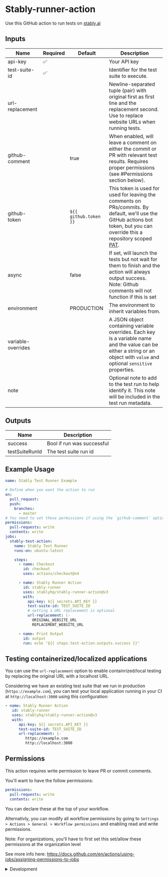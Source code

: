 # Stably-runner-action

Use this GitHub action to run tests on [stably.ai](https://stably.ai)

## Inputs

| **Name**           | **Required** | **Default**           | **Description**                                                                                                                                                                                                                                                                                    |
| ------------------ | ------------ | --------------------- | -------------------------------------------------------------------------------------------------------------------------------------------------------------------------------------------------------------------------------------------------------------------------------------------------- |
| api-key            | ✅           |                       | Your API key                                                                                                                                                                                                                                                                                       |
| test-suite-id      | ✅           |                       | Identifier for the test suite to execute.                                                                                                                                                                                                                                                          |
| url-replacement    |              |                       | Newline-separated tuple (pair) with original first as first line and the replacement second. Use to replace website URLs when running tests.                                                                                                                                                       |
| github-comment     |              | true                  | When enabled, will leave a comment on either the commit or PR with relevant test results. Requires proper permissions (see #Permissions section below).                                                                                                                                            |
| github-token       |              | `${{ github.token }}` | This token is used for used for leaving the comments on PRs/commits. By default, we'll use the GitHub actions bot token, but you can override this a repository scoped [PAT](https://docs.github.com/en/authentication/keeping-your-account-and-data-secure/managing-your-personal-access-tokens). |
| async              |              | false                 | If set, will launch the tests but not wait for them to finish and the action will always output success. Note: Github comments will not function if this is set                                                                                                                                    |
| environment        |              | PRODUCTION            | The environment to inherit variables from.                                                                                                                                                                                                                                                         |
| variable-overrides |              |                       | A JSON object containing variable overrides. Each key is a variable name and the value can be either a string or an object with `value` and optional `sensitive` properties.                                                                                                                       |
| note              |              |                       | Optional note to add to the test run to help identify it. This note will be included in the test run metadata.                                                                                                                                                                               |

## Outputs

| **Name**       | **Description**            |
| -------------- | -------------------------- |
| success        | Bool if run was successful |
| testSuiteRunId | The test suite run id      |

## Example Usage

```yaml
name: Stably Test Runner Example

# Define when you want the action to run
on:
  pull_request:
  push:
    branches:
      - master
# You need to set these permissions if using the `github-comment` option
permissions:
  pull-requests: write
  contents: write
jobs:
  stably-test-action:
    name: Stably Test Runner
    runs-on: ubuntu-latest

    steps:
      - name: Checkout
        id: checkout
        uses: actions/checkout@v4

      - name: Stably Runner Action
        id: stably-runner
        uses: stablyhq/stably-runner-action@v3
        with:
          api-key: ${{ secrets.API_KEY }}
          test-suite-id: TEST_SUITE_ID
          # setting a URL replacement is optional
          url-replacement: |-
            ORIGINAL_WEBSITE_URL
            REPLACEMENT_WEBSITE_URL

      - name: Print Output
        id: output
        run: echo "${{ steps.test-action.outputs.success }}"
```

## Testing containerized/localized applications

You can use the `url-replacement` option to enable containrized/local testing by
replacing the original URL with a localhost URL.

Considering we have an existing test suite that we run in production
(`https://example.com`), you can test your local application running in your CI
at `http://localhost:3000` using this configuration:

```yaml
- name: Stably Runner Action
   id: stably-runner
   uses: stablyhq/stably-runner-action@v3
   with:
      api-key: ${{ secrets.API_KEY }}
      test-suite-id: TEST_SUITE_ID
      url-replacement: |-
         https://example.com
         http://localhost:3000
```

## Permissions

This action requires write permission to leave PR or commit comments.

You'll want to have the follow permissions:

```yaml
permissions:
  pull-requests: write
  contents: write
```

You can declare these at the top of your workflow.

Alternativly, you can modify all workflow permissions by going to
`Settings > Actions > General > Workflow permissions` and enabling read and
write permissions.

Note: For organizations, you'll have to first set this set/allow these
permissions at the organization level

See more info here:
https://docs.github.com/en/actions/using-jobs/assigning-permissions-to-jobs

<details>

<summary>Development</summary>

## Setup

1. :hammer_and_wrench: Install the dependencies

   ```bash
   npm install
   ```

2. :building_construction: Package the TypeScript for distribution

   ```bash
   npm run bundle
   ```

3. :white_check_mark: Run the tests

   ```bash
   npm test
   ```

## Publishing

1. Create a new branch

   ```bash
   git checkout -b releases/v1
   ```

2. Format, test, and build the action

   ```bash
   npm run all
   ```

3. Commit your changes

4. Push them to your repository

   ```bash
   git push -u origin releases/v1
   ```

5. Merge the pull request into the `master` branch

6. Release

   1. Draft a release via the GitHub UI and ensure you select to also publish to
      the marketplace. Use SEMVAR
   2. Make the new release available to those binding to the major version tag:
      Move the major version tag (v1, v2, etc.) to point to the ref of the
      current releas

      ```bash
      git tag -fa v3 -m "Update v3 tag"
      git push origin v3 --force
      ```

   For information more info see
   [Versioning](https://github.com/actions/toolkit/blob/master/docs/action-versioning.md)

## Validating the Action

[`ci.yml`](./.github/workflows/ci.yml) is a workflow that runs and validates the
action

</details>
